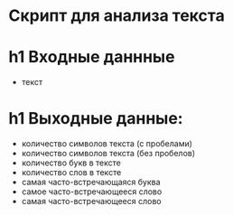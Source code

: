 # Скрипт для анализа текста

h1 Входные даннные 
==================
* текст

h1 Выходные данные:
==================
* количество символов текста (с пробелами)
* количество символов текста (без пробелов)
* количество букв в тексте
* количество слов в тексте
* самая часто-встречающаяся буква
* самое часто-встречающееся слово
* самая часто-встречающееся слово
